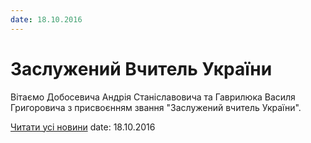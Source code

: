 ```yaml
---
date: 18.10.2016
---
```

# Заслужений Вчитель України

Вітаємо Добосевича Андрія Станіславовича та Гаврилюка Василя Григоровича з присвоєнням звання "Заслужений вчитель України".

[Читати усі новини](/news)
date: 18.10.2016
